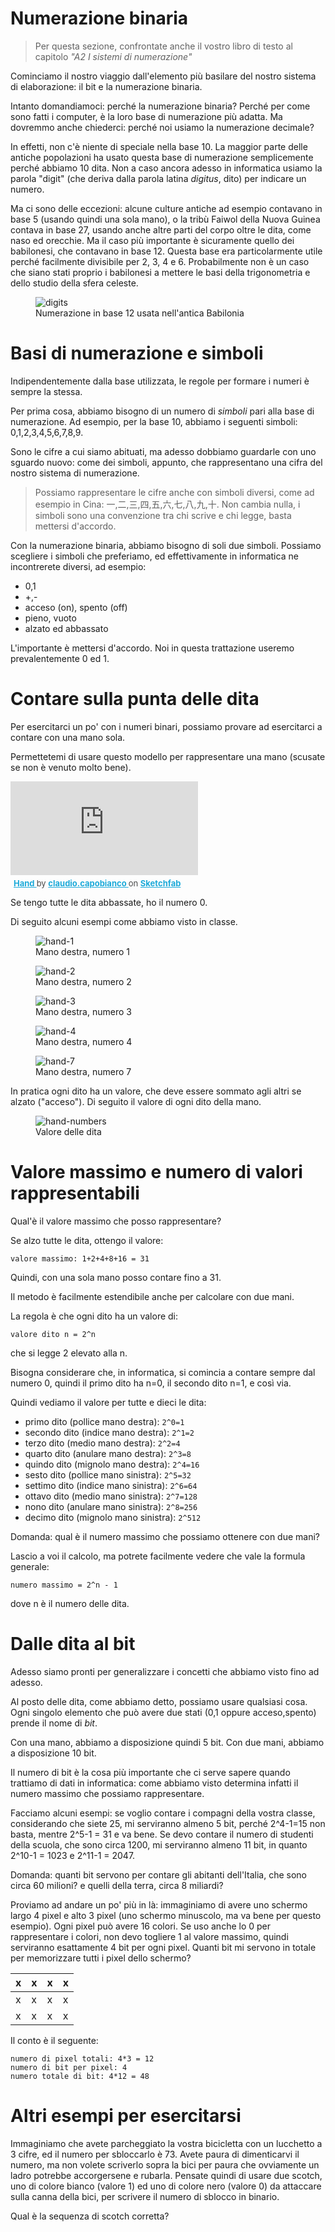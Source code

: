 # Numerazione binaria

> Per questa sezione, confrontate anche il vostro libro di testo al capitolo _"A2 I sistemi di numerazione"_

Cominciamo il nostro viaggio dall'elemento più basilare del nostro sistema di elaborazione: il bit e la numerazione binaria.

Intanto domandiamoci: perché la numerazione binaria? Perché per come sono fatti i computer, è la loro base di numerazione più adatta. Ma dovremmo anche chiederci: perché noi usiamo la numerazione decimale?

In effetti, non c'è niente di speciale nella base 10. La maggior parte delle antiche popolazioni ha usato questa base di numerazione semplicemente perché abbiamo 10 dita. Non a caso ancora adesso in informatica usiamo la parola "digit" (che deriva dalla parola latina _digitus_, dito) per indicare un numero.

Ma ci sono delle eccezioni: alcune culture antiche ad esempio contavano in base 5 (usando quindi una sola mano), o la tribù Faiwol della Nuova Guinea contava in base 27, usando anche altre parti del corpo oltre le dita, come naso ed orecchie. Ma il caso più importante è sicuramente quello dei babilonesi, che contavano in base 12. Questa base era particolarmente utile perché facilmente divisibile per 2, 3, 4 e 6. Probabilmente non è un caso che siano stati proprio i babilonesi a mettere le basi della trigonometria e dello studio della sfera celeste.

<figure class="center w80p">
  <img class="w80p" title="numerazione in base 12" alt="digits" src="assets/digits.jpg">
  <figcaption>Numerazione in base 12 usata nell'antica Babilonia</figcaption>
</figure>

# Basi di numerazione e simboli
Indipendentemente dalla base utilizzata, le regole per formare i numeri è sempre la stessa.

Per prima cosa, abbiamo bisogno di un numero di _simboli_ pari alla base di numerazione. Ad esempio, per la base 10, abbiamo i seguenti simboli: 0,1,2,3,4,5,6,7,8,9.

Sono le cifre a cui siamo abituati, ma adesso dobbiamo guardarle con uno sguardo nuovo: come dei simboli, appunto, che rappresentano una cifra del nostro sistema di numerazione.

> Possiamo rappresentare le cifre anche con simboli diversi, come ad esempio in Cina: 一,二,三,四,五,六,七,八,九,十. Non cambia nulla, i simboli sono una convenzione tra chi scrive e chi legge, basta mettersi d'accordo.

Con la numerazione binaria, abbiamo bisogno di soli due simboli. Possiamo scegliere i simboli che preferiamo, ed effettivamente in informatica ne incontrerete diversi, ad esempio:
- 0,1
- +,-
- acceso (on), spento (off)
- pieno, vuoto
- alzato ed abbassato

L'importante è mettersi d'accordo. Noi in questa trattazione useremo prevalentemente 0 ed 1.

# Contare sulla punta delle dita
Per esercitarci un po' con i numeri binari, possiamo provare ad esercitarci a contare con una mano sola.

Permettetemi di usare questo modello per rappresentare una mano (scusate se non è venuto molto bene).

<div class="sketchfab-embed-wrapper center w100"> <iframe title="Hand" frameborder="0" allowfullscreen mozallowfullscreen="true" webkitallowfullscreen="true" allow="autoplay; fullscreen; xr-spatial-tracking" xr-spatial-tracking execution-while-out-of-viewport execution-while-not-rendered web-share src="https://sketchfab.com/models/224e8b7d42864826af07b281f1fcd446/embed"> </iframe> <p style="font-size: 13px; font-weight: normal; margin: 5px; color: #4A4A4A;"> <a href="https://sketchfab.com/3d-models/hand-224e8b7d42864826af07b281f1fcd446?utm_medium=embed&utm_campaign=share-popup&utm_content=224e8b7d42864826af07b281f1fcd446" target="_blank" style="font-weight: bold; color: #1CAAD9;"> Hand </a> by <a href="https://sketchfab.com/claudio.capobianco?utm_medium=embed&utm_campaign=share-popup&utm_content=224e8b7d42864826af07b281f1fcd446" target="_blank" style="font-weight: bold; color: #1CAAD9;"> claudio.capobianco </a> on <a href="https://sketchfab.com?utm_medium=embed&utm_campaign=share-popup&utm_content=224e8b7d42864826af07b281f1fcd446" target="_blank" style="font-weight: bold; color: #1CAAD9;">Sketchfab</a></p></div>

Se tengo tutte le dita abbassate, ho il numero 0.

Di seguito alcuni esempi come abbiamo visto in classe.

<figure class="center w80p">
  <img class="w80p" title="modello della mano" alt="hand-1" src="assets/hand-1.png">
  <figcaption>Mano destra, numero 1</figcaption>
</figure>

<figure class="center w80p">
  <img class="w80p" title="modello della mano" alt="hand-2" src="assets/hand-2.png">
  <figcaption>Mano destra, numero 2</figcaption>
</figure>

<figure class="center w80p">
  <img class="w80p" title="modello della mano" alt="hand-3" src="assets/hand-3.png">
  <figcaption>Mano destra, numero 3</figcaption>
</figure>

<figure class="center w80p">
  <img class="w80p" title="modello della mano" alt="hand-4" src="assets/hand-4.png">
  <figcaption>Mano destra, numero 4</figcaption>
</figure>

<figure class="center w80p">
  <img class="w80p" title="modello della mano" alt="hand-7" src="assets/hand-7.png">
  <figcaption>Mano destra, numero 7</figcaption>
</figure>

In pratica ogni dito ha un valore, che deve essere sommato agli altri se alzato ("acceso"). Di seguito il valore di ogni dito della mano.

<figure class="center w80p">
  <img class="w80p" title="modello della mano" alt="hand-numbers" src="assets/hand-numbers.png">
  <figcaption>Valore delle dita</figcaption>
</figure>

# Valore massimo e numero di valori rappresentabili
Qual'è il valore massimo che posso rappresentare?

Se alzo tutte le dita, ottengo il valore:

```
valore massimo: 1+2+4+8+16 = 31
```

Quindi, con una sola mano posso contare fino a 31.

Il metodo è facilmente estendibile anche per calcolare con due mani.

La regola è che ogni dito ha un valore di:

```
valore dito n = 2^n
```

che si legge 2 elevato alla n.

Bisogna considerare che, in informatica, si comincia a contare sempre dal numero 0, quindi il primo dito ha n=0, il secondo dito n=1, e così via.

Quindi vediamo il valore per tutte e dieci le dita:
- primo dito (pollice mano destra): `2^0=1`
- secondo dito (indice mano destra): `2^1=2`
- terzo dito (medio mano destra): `2^2=4`
- quarto dito (anulare mano destra): `2^3=8`
- quindo dito (mignolo mano destra): `2^4=16`
- sesto dito (pollice mano sinistra): `2^5=32`
- settimo dito (indice mano sinistra): `2^6=64`
- ottavo dito (medio mano sinistra): `2^7=128`
- nono dito (anulare mano sinistra): `2^8=256`
- decimo dito (mignolo mano sinistra): `2^512`

Domanda: qual è il numero massimo che possiamo ottenere con due mani?

Lascio a voi il calcolo, ma potrete facilmente vedere che vale la formula generale:

`numero massimo = 2^n - 1`


dove n è il numero delle dita.

# Dalle dita al bit
Adesso siamo pronti per generalizzare i concetti che abbiamo visto fino ad adesso.

Al posto delle dita, come abbiamo detto, possiamo usare qualsiasi cosa. Ogni singolo elemento che può avere due stati (0,1 oppure acceso,spento) prende il nome di _bit_.

Con una mano, abbiamo a disposizione quindi 5 bit. Con due mani, abbiamo a disposizione 10 bit.

Il numero di bit è la cosa più importante che ci serve sapere quando trattiamo di dati in informatica: come abbiamo visto determina infatti il numero massimo che possiamo rappresentare.

Facciamo alcuni esempi: se voglio contare i compagni della vostra classe, considerando che siete 25, mi serviranno almeno 5 bit, perché 2^4-1=15 non basta, mentre 2^5-1 = 31 e va bene. Se devo contare il numero di studenti della scuola, che sono circa 1200, mi serviranno almeno 11 bit, in quanto 2^10-1 = 1023 e 2^11-1 = 2047.

Domanda: quanti bit servono per contare gli abitanti dell'Italia, che sono circa 60 milioni? e quelli della terra, circa 8 miliardi?

Proviamo ad andare un po' più in là: immaginiamo di avere uno schermo largo 4 pixel e alto 3 pixel (uno schermo minuscolo, ma va bene per questo esempio). Ogni pixel può avere 16 colori. Se uso anche lo 0 per rappresentare i colori, non devo togliere 1 al valore massimo, quindi serviranno esattamente 4 bit per ogni pixel. Quanti bit mi servono in totale per memorizzare tutti i pixel dello schermo?

| x | x | x | x |
|---|---|---|---|
| x | x | x | x |
| x | x | x | x |


Il conto è il seguente:
```
numero di pixel totali: 4*3 = 12
numero di bit per pixel: 4
numero totale di bit: 4*12 = 48 
```

# Altri esempi per esercitarsi
Immaginiamo che avete parcheggiato la vostra bicicletta con un lucchetto a 3 cifre, ed il numero per sbloccarlo è 73. Avete paura di dimenticarvi il numero, ma non volete scriverlo sopra la bici per paura che ovviamente un ladro potrebbe accorgersene e rubarla. Pensate quindi di usare due scotch, uno di colore bianco (valore 1) ed uno di colore nero (valore 0) da attaccare sulla canna della bici, per scrivere il numero di sblocco in binario.

Qual è la sequenza di scotch corretta?
